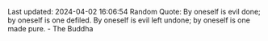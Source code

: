 Last updated: 2024-04-02 16:06:54
Random Quote: By oneself is evil done; by oneself is one defiled. By oneself is evil left undone; by oneself is one made pure. - The Buddha
